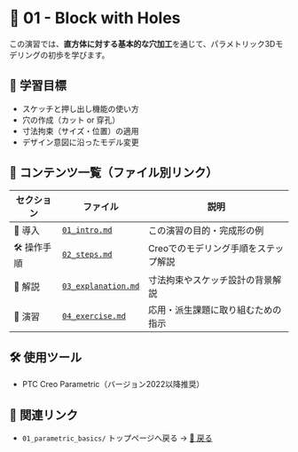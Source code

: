 # 🔧 01 - Block with Holes

この演習では、**直方体に対する基本的な穴加工**を通じて、パラメトリック3Dモデリングの初歩を学びます。

## 🧭 学習目標

- スケッチと押し出し機能の使い方
- 穴の作成（カット or 穿孔）
- 寸法拘束（サイズ・位置）の適用
- デザイン意図に沿ったモデル変更

## 📄 コンテンツ一覧（ファイル別リンク）

| セクション | ファイル | 説明 |
|------------|---------|------|
| 🔰 導入     | [`01_intro.md`](./01_intro.md) | この演習の目的・完成形の例 |
| 🛠 操作手順 | [`02_steps.md`](./02_steps.md) | Creoでのモデリング手順をステップ解説 |
| 🧩 解説     | [`03_explanation.md`](./03_explanation.md) | 寸法拘束やスケッチ設計の背景解説 |
| 📝 演習     | [`04_exercise.md`](./04_exercise.md) | 応用・派生課題に取り組むための指示 |

## 🛠 使用ツール

- PTC Creo Parametric（バージョン2022以降推奨）

## 🔗 関連リンク

- `01_parametric_basics/` トップページへ戻る → [🔗 戻る](../README.md)
